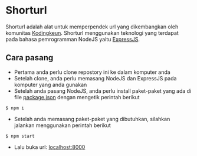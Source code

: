 # Shorturl
Shorturl adalah alat untuk memperpendek url yang dikembangkan oleh komunitas [Kodingkeun](http://kodingkeun.com). Shorturl menggunakan teknologi yang terdapat pada bahasa pemrogramman NodeJS yaitu [ExpressJS](https://expressjs.com).

## Cara pasang
- Pertama anda perlu clone repostory ini ke dalam komputer anda
- Setelah clone, anda perlu memasang NodeJS dan ExpressJS pada komputer yang anda gunakan
- Setelah anda pasang NodeJS, anda perlu install paket-paket yang ada di file [package.json](./package.json) dengan mengetik perintah berikut
```shell
$ npm i
```
- Setelah anda memasang paket-paket yang dibutuhkan, silahkan jalankan menggunakan perintah berikut
```shell
$ npm start
```
- Lalu buka url: [localhost:8000](http://localhost:8000)
